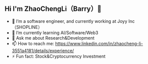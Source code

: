 ## Hi I'm ZhaoChengLi（Barry）👋


- 🔭 I’m a software engineer, and currently working at Joyy Inc（SHOPLINE）
- 🌱 I’m currently learning AI/Software/Web3
- 💬 Ask me about Research&Development
- 📫 How to reach me: https://www.linkedin.com/in/zhaocheng-li-3551a4181/details/experience/
- ⚡ Fun fact: Stock&Cryptocurrency Investment
